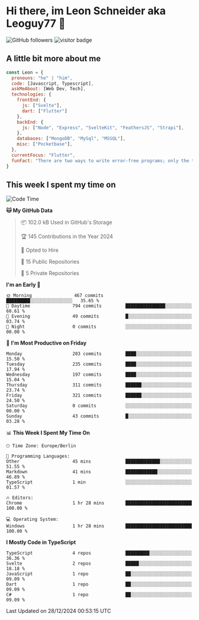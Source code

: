 # Hi there, im Leon Schneider aka Leoguy77 👋

![GitHub followers](https://img.shields.io/github/followers/leoguy77.svg?style=social&label=Followers) ![visitor badge](https://vbr.nathanchung.dev/badge?page_id=Leoguy77)

## A little bit more about me

```javascript
const Leon = {
  pronouns: "he" | "him",
  code: [Javascript, Typescript],
  askMeAbout: [Web Dev, Tech],
  technologies: {
    frontEnd: {
      js: ["Svelte"],
      dart: ["Flutter"]
    },
    backEnd: {
      js: ["Node", "Express", "SvelteKit", "FeathersJS", "Strapi"],
    },
    databases: ["MongoDB", "MySql", "MSSQL"],
    misc: ["Pocketbase"],
  },
  currentFocus: "Flutter",
  funFact: "There are two ways to write error-free programs; only the third one works"
}
```

## This week I spent my time on

<!--START_SECTION:waka-->
![Code Time](http://img.shields.io/badge/Code%20Time-379%20hrs%2054%20mins-blue)

**🐱 My GitHub Data** 

> 📦 102.0 kB Used in GitHub's Storage 
 > 
> 🏆 145 Contributions in the Year 2024
 > 
> 💼 Opted to Hire
 > 
> 📜 15 Public Repositories 
 > 
> 🔑 5 Private Repositories 
 > 
**I'm an Early 🐤** 

```text
🌞 Morning                467 commits         █████████░░░░░░░░░░░░░░░░   35.65 % 
🌆 Daytime                794 commits         ███████████████░░░░░░░░░░   60.61 % 
🌃 Evening                49 commits          █░░░░░░░░░░░░░░░░░░░░░░░░   03.74 % 
🌙 Night                  0 commits           ░░░░░░░░░░░░░░░░░░░░░░░░░   00.00 % 
```
📅 **I'm Most Productive on Friday** 

```text
Monday                   203 commits         ████░░░░░░░░░░░░░░░░░░░░░   15.50 % 
Tuesday                  235 commits         ████░░░░░░░░░░░░░░░░░░░░░   17.94 % 
Wednesday                197 commits         ████░░░░░░░░░░░░░░░░░░░░░   15.04 % 
Thursday                 311 commits         ██████░░░░░░░░░░░░░░░░░░░   23.74 % 
Friday                   321 commits         ██████░░░░░░░░░░░░░░░░░░░   24.50 % 
Saturday                 0 commits           ░░░░░░░░░░░░░░░░░░░░░░░░░   00.00 % 
Sunday                   43 commits          █░░░░░░░░░░░░░░░░░░░░░░░░   03.28 % 
```


📊 **This Week I Spent My Time On** 

```text
🕑︎ Time Zone: Europe/Berlin

💬 Programming Languages: 
Other                    45 mins             █████████████░░░░░░░░░░░░   51.55 % 
Markdown                 41 mins             ████████████░░░░░░░░░░░░░   46.89 % 
TypeScript               1 min               ░░░░░░░░░░░░░░░░░░░░░░░░░   01.57 % 

🔥 Editors: 
Chrome                   1 hr 28 mins        █████████████████████████   100.00 % 

💻 Operating System: 
Windows                  1 hr 28 mins        █████████████████████████   100.00 % 
```

**I Mostly Code in TypeScript** 

```text
TypeScript               4 repos             █████████░░░░░░░░░░░░░░░░   36.36 % 
Svelte                   2 repos             █████░░░░░░░░░░░░░░░░░░░░   18.18 % 
JavaScript               1 repo              ██░░░░░░░░░░░░░░░░░░░░░░░   09.09 % 
Dart                     1 repo              ██░░░░░░░░░░░░░░░░░░░░░░░   09.09 % 
C#                       1 repo              ██░░░░░░░░░░░░░░░░░░░░░░░   09.09 % 
```




 Last Updated on 28/12/2024 00:53:15 UTC
<!--END_SECTION:waka-->
